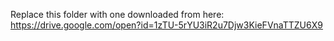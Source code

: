 Replace this folder with one downloaded from here: https://drive.google.com/open?id=1zTU-5rYU3iR2u7Djw3KieFVnaTTZU6X9
